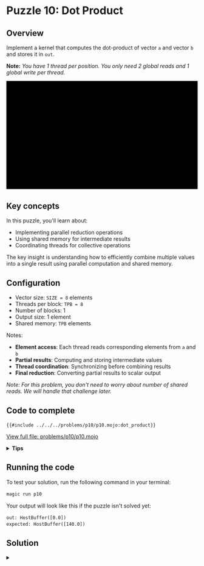 # Puzzle 10: Dot Product

## Overview
Implement a kernel that computes the dot-product of vector `a` and vector `b` and stores it in `out`.

**Note:** _You have 1 thread per position. You only need 2 global reads and 1 global write per thread._

![Dot product visualization](./media/videos/720p30/puzzle_10_viz.gif)

## Key concepts

In this puzzle, you'll learn about:
- Implementing parallel reduction operations
- Using shared memory for intermediate results
- Coordinating threads for collective operations

The key insight is understanding how to efficiently combine multiple values into a single result using parallel computation and shared memory.

## Configuration

- Vector size: `SIZE = 8` elements
- Threads per block: `TPB = 8`
- Number of blocks: 1
- Output size: 1 element
- Shared memory: `TPB` elements

Notes:

- **Element access**: Each thread reads corresponding elements from `a` and `b`
- **Partial results**: Computing and storing intermediate values
- **Thread coordination**: Synchronizing before combining results
- **Final reduction**: Converting partial results to scalar output

*Note: For this problem, you don't need to worry about number of shared reads. We will
handle that challenge later.*

## Code to complete

```mojo
{{#include ../../../problems/p10/p10.mojo:dot_product}}
```
<a href="{{#include ../_includes/repo_url.md}}/blob/main/problems/p10/p10.mojo" class="filename">View full file: problems/p10/p10.mojo</a>

<details>
<summary><strong>Tips</strong></summary>

<div class="solution-tips">

1. Store `a[global_i] * b[global_i]` in `shared[local_i]`
2. Call `barrier()` to synchronize
3. Use thread 0 to sum all products in shared memory
4. Write final sum to `out[0]`
</div>
</details>

## Running the code

To test your solution, run the following command in your terminal:

```bash
magic run p10
```

Your output will look like this if the puzzle isn't solved yet:
```txt
out: HostBuffer([0.0])
expected: HostBuffer([140.0])
```

## Solution

<details class="solution-details">
<summary></summary>

```mojo
{{#include ../../../solutions/p10/p10.mojo:dot_product_solution}}
```

<div class="solution-explanation">

The solution implements a parallel reduction algorithm for dot product computation using shared memory. Here's a detailed breakdown:

### Phase 1: Element-wise Multiplication

Each thread performs one multiplication:
```txt
Thread i: shared[i] = a[i] * b[i]
```

### Phase 2: Parallel Reduction
The reduction uses a tree-based approach that halves active threads in each step:

```txt
Initial:  [0*0  1*1  2*2  3*3  4*4  5*5  6*6  7*7]
        = [0    1    4    9    16   25   36   49]

Step 1:   [0+16 1+25 4+36 9+49  16   25   36   49]
        = [16   26   40   58   16   25   36   49]

Step 2:   [16+40 26+58 40   58   16   25   36   49]
        = [56   84   40   58   16   25   36   49]

Step 3:   [56+84  84   40   58   16   25   36   49]
        = [140   84   40   58   16   25   36   49]
```

### Key Implementation Features:

1. **Memory Access Pattern**:
   - Each thread loads exactly two values from global memory (`a[i]`, `b[i]`)
   - Uses shared memory for intermediate results
   - Final result written once to global memory

2. **Thread Synchronization**:
   - `barrier()` after initial multiplication
   - `barrier()` after each reduction step
   - Prevents race conditions between reduction steps

3. **Reduction Logic**:

   ```mojo
   stride = TPB // 2
   while stride > 0:
       if local_i < stride:
           shared[local_i] += shared[local_i + stride]
       barrier()
       stride //= 2
   ```
   - Halves stride in each step
   - Only active threads perform additions
   - Maintains work efficiency

4. **Performance Considerations**:
   - \\(\log_2(n)\\) steps for \\(n\\) elements
   - Coalesced memory access pattern
   - Minimal thread divergence
   - Efficient use of shared memory

This implementation achieves \\(O(\log n)\\) time complexity compared to \\(O(n)\\) in sequential execution, demonstrating the power of parallel reduction algorithms.
</div>
</details>
